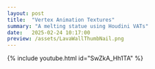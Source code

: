 ```yaml
---
layout: post
title:  "Vertex Animation Textures"
summary: "A melting statue using Houdini VATs"
date:   2025-02-24 10:17:00
preview: /assets/LavaWallThumbNail.png
---
```


{% include youtube.html id="SwZkA_Hh1TA" %}

